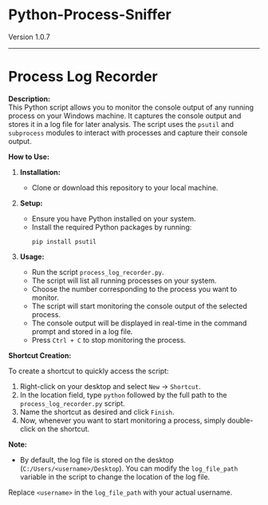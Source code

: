 # Python-Process-Sniffer


Version 1.0.7

---

# Process Log Recorder

**Description:**  
This Python script allows you to monitor the console output of any running process on your Windows machine. It captures the console output and stores it in a log file for later analysis. The script uses the `psutil` and `subprocess` modules to interact with processes and capture their console output.

**How to Use:**

1. **Installation:**  
   - Clone or download this repository to your local machine.

2. **Setup:**  
   - Ensure you have Python installed on your system.
   - Install the required Python packages by running:
     ```
     pip install psutil
     ```

3. **Usage:**
   - Run the script `process_log_recorder.py`.
   - The script will list all running processes on your system.
   - Choose the number corresponding to the process you want to monitor.
   - The script will start monitoring the console output of the selected process.
   - The console output will be displayed in real-time in the command prompt and stored in a log file.
   - Press `Ctrl + C` to stop monitoring the process.

**Shortcut Creation:**
   
   To create a shortcut to quickly access the script:
   
   1. Right-click on your desktop and select `New` -> `Shortcut`.
   2. In the location field, type `python` followed by the full path to the `process_log_recorder.py` script.
   3. Name the shortcut as desired and click `Finish`.
   4. Now, whenever you want to start monitoring a process, simply double-click on the shortcut.

**Note:**  
   - By default, the log file is stored on the desktop (`C:/Users/<username>/Desktop`). You can modify the `log_file_path` variable in the script to change the location of the log file.

Replace `<username>` in the `log_file_path` with your actual username.
